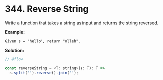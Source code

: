 # 344. Reverse String

Write a function that takes a string as input and returns the string reversed.

**Example:**

```
Given s = "hello", return "olleh".
```

**Solution:**

```js
// @flow

const reverseString = <T: string>(s: T): T =>
  s.split('').reverse().join('');
```
